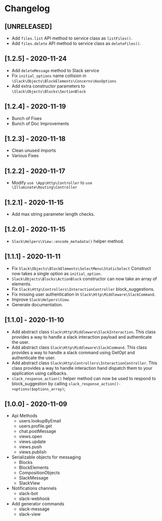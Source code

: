 # Changelog

## [UNRELEASED]

* Add `files.list` API method to service class as `listFiles()`.
* Add `files.delete` API method to service class as `deleteFiles()`.

## [1.2.5] - 2020-11-24

* Add `deleteMessage` method to Slack service
* Fix `initial_options` name collision in `\Slack\Objects\BlockElements\Concerns\HasOptions`
* Add extra constructor parameters to `\Slack\Objects\Blocks\SectionBlock`

## [1.2.4] - 2020-11-19

* Bunch of Fixes
* Bunch of Doc Improvements

## [1.2.3] - 2020-11-18

* Clean unused imports
* Various Fixes

## [1.2.2] - 2020-11-17

* Modify `use \App\Http\Controller` to `use \Illuminate\Routing\Controller`

## [1.2.1] - 2020-11-15

* Add max string parameter length checks.

## [1.2.0] - 2020-11-15

* `Slack\Helpers\View::encode_metadata()` helper method.

## [1.1.1] - 2020-11-11

* Fix `Slack\Objects\BlockElements\SelectMenu\StaticSelect`
  Construct now takes a single option as `initial_option`.
* `Slack\Objects\Blocks\ActionBlock` constructor can now take an array of elements.
* Fix `Slack\Http\Controllers\InteractionController` block_suggestions.
* Fix missing user authentication in `Slack\Http\Middleware\SlackCommand`.
* Improve `Slack\Helpers\View`.
* Generate documentation.

## [1.1.0] - 2020-11-10

* Add abstract class `Slack\Http\Middleware\SlackInteraction`.
  This class provides a way to handle a slack interaction payload and authenticate the user.
* Add abstract class `Slack\Http\Middleware\SlackCommand`.
  This class provides a way to handle a slack command using GetOpt and authenticate the user.
* Add abstract class `Slack\Http\Controllers\InteractionController`.
  This class provides a way to handle interaction hand dispatch them to your application using callbacks.
* `slack_response_action()` helper method can now be used to respond to block_suggestion by calling `slack_response_action()->options($options_array)`;

## [1.0.0] - 2020-11-09

* Api Methods
  - users.lookupByEmail
  - users.profile.get
  - chat.postMessage
  - views.open
  - views.update
  - views.push
  - views.publish
* Serializable objects for messaging
  - Blocks
  - BlockElements
  - CompositionObjects 
  - SlackMessage
  - SlackView
* Notifications channels
  - slack-bot
  - slack-webhook
* Add generator commands
  - slack-message
  - slack-view
